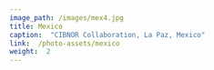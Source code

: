 ```yaml
---
image_path: /images/mex4.jpg
title: Mexico
caption:  "CIBNOR Collaboration, La Paz, Mexico"
link:  /photo-assets/mexico
weight:  2
---
```




